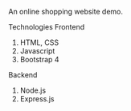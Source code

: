An online shopping website demo.

Technologies
Frontend
1) HTML, CSS
2) Javascript
3) Bootstrap 4

Backend
1) Node.js
2) Express.js
